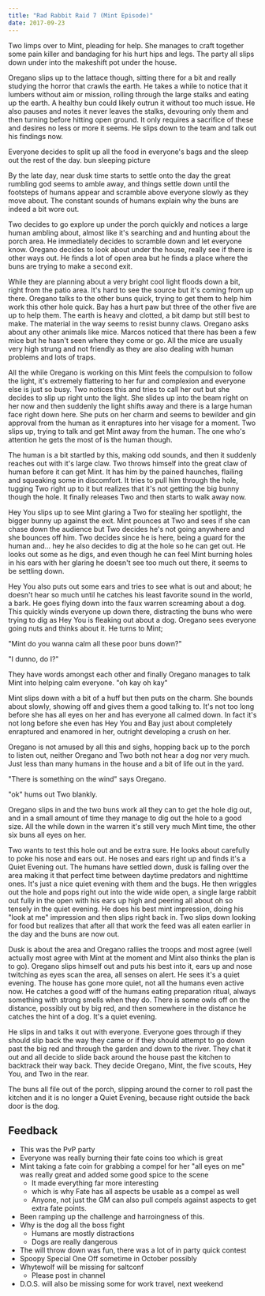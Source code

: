 ```yaml
---
title: "Rad Rabbit Raid 7 (Mint Episode)"
date: 2017-09-23
---
```


Two limps over to Mint, pleading for help. She manages to craft together some pain killer and bandaging for his hurt hips and legs. The party all slips down under into the makeshift pot under the house.

Oregano slips up to the lattace though, sitting there for a bit and really studying the horror that crawls the earth. He takes a while to notice that it lumbers without aim or mission, rolling through the large stalks and eating up the earth. A healthy bun could likely outrun it without too much issue. He also pauses and notes it never leaves the stalks, devouring only them and then turning before hitting open ground. It only requires a sacrifice of these and desires no less or more it seems. He slips down to the team and talk out his findings now.

Everyone decides to split up all the food in everyone's bags and the sleep out the rest of the day. bun sleeping picture

By the late day, near dusk time starts to settle onto the day the great rumbling god seems to amble away, and things settle down until the footsteps of humans appear and scramble above everyone slowly as they move about. The constant sounds of humans explain why the buns are indeed a bit wore out.

Two decides to go explore up under the porch quickly and notices a large human ambling about, almost like it's searching and and hunting about the porch area. He immediately decides to scramble down and let everyone know. Oregano decides to look about under the house, really see if there is other ways out. He finds a lot of open area but he finds a place where the buns are trying to make a second exit.

While they are planning about a very bright cool light floods down a bit, right from the patio area. It's hard to see the source but it's coming from up there. Oregano talks to the other buns quick, trying to get them to help him work this other hole quick. Bay has a hurt paw but three of the other five are up to help them. The earth is heavy and clotted, a bit damp but still best to make. The material in the way seems to resist bunny claws. Oregano asks about any other animals like mice. Marcos noticed that there has been a few mice but he hasn't seen where they come or go. All the mice are usually very high strung and not friendly as they are also dealing with human problems and lots of traps.

All the while Oregano is working on this Mint feels the compulsion to follow the light, it's extremely flattering to her fur and complexion and everyone else is just so busy. Two notices this and tries to call her out but she decides to slip up right unto the light. She slides up into the beam right on her now and then suddenly the light shifts away and there is a large human face right down here. She puts on her charm and seems to bewilder and gin approval from the human as it enraptures into her visage for a moment. Two slips up, trying to talk and get Mint away from the human. The one who's attention he gets the most of is the human though.

The human is a bit startled by this, making odd sounds, and then it suddenly reaches out with it's large claw. Two throws himself into the great claw of human before it can get Mint. It has him by the pained haunches, flailing and squeaking some in discomfort. It tries to pull him through the hole, tugging Two right up to it but realizes that it's not getting the big bunny though the hole. It finally releases Two and then starts to walk away now.

Hey You slips up to see Mint glaring a Two for stealing her spotlight, the bigger bunny up against the exit. Mint pounces at Two and sees if she can chase down the audience but Two decides he's not going anywhere and she bounces off him. Two decides since he is here, being a guard for the human and… hey he also decides to dig at the hole so he can get out. He looks out some as he digs, and even though he can feel Mint burning holes in his ears with her glaring he doesn't see too much out there, it seems to be settling down.

Hey You also puts out some ears and tries to see what is out and about; he doesn't hear so much until he catches his least favorite sound in the world, a bark. He goes flying down into the faux warren screaming about a dog. This quickly winds everyone up down there, distracting the buns who were trying to dig as Hey You is fleaking out about a dog. Oregano sees everyone going nuts and thinks about it. He turns to Mint;

"Mint do you wanna calm all these poor buns down?"

"I dunno, do I?"

They have words amongst each other and finally Oregano manages to talk Mint into helping calm everyone. "oh kay oh kay"

Mint slips down with a bit of a huff but then puts on the charm. She bounds about slowly, showing off and gives them a good talking to. It's not too long before she has all eyes on her and has everyone all calmed down. In fact it's not long before she even has Hey You and Bay just about completely enraptured and enamored in her, outright developing a crush on her.

Oregano is not amused by all this and sighs, hopping back up to the porch to listen out, neither Oregano and Two both not hear a dog nor very much. Just less than many humans in the house and a bit of life out in the yard.

"There is something on the wind" says Oregano.

"ok" hums out Two blankly.

Oregano slips in and the two buns work all they can to get the hole dig out, and in a small amount of time they manage to dig out the hole to a good size. All the while down in the warren it's still very much Mint time, the other six buns all eyes on her.

Two wants to test this hole out and be extra sure. He looks about carefully to poke his nose and ears out. He noses and ears right up and finds it's a Quiet Evening out. The humans have settled down, dusk is falling over the area making it that perfect time between daytime predators and nighttime ones. It's just a nice quiet evening with them and the bugs. He then wriggles out the hole and pops right out into the wide wide open, a single large rabbit out fully in the open with his ears up high and peering all about oh so tensely in the quiet evening. He does his best mint impression, doing his "look at me" impression and then slips right back in. Two slips down looking for food but realizes that after all that work the feed was all eaten earlier in the day and the buns are now out.

Dusk is about the area and Oregano rallies the troops and most agree (well actually most agree with Mint at the moment and Mint also thinks the plan is to go). Oregano slips himself out and puts his best into it, ears up and nose twitching as eyes scan the area, all senses on alert. He sees it's a quiet evening. The house has gone more quiet, not all the humans even active now. He catches a good wiff of the humans eating preparation ritual, always something with strong smells when they do. There is some owls off on the distance, possibly out by big red, and then somewhere in the distance he catches the hint of a dog. It's a quiet evening.

He slips in and talks it out with everyone. Everyone goes through if they should slip back the way they came or if they should attempt to go down past the big red and through the garden and down to the river. They chat it out and all decide to slide back around the house past the kitchen to backtrack their way back. They decide Oregano, Mint, the five scouts, Hey You, and Two in the rear.

The buns all file out of the porch, slipping around the corner to roll past the kitchen and it is no longer a Quiet Evening, because right outside the back door is the dog.

## Feedback

- This was the PvP party
- Everyone was really burning their fate coins too which is great
- Mint taking a fate coin for grabbing a compel for her "all eyes on me" was really great and added some good spice to the scene
  - It made everything far more interesting
  - which is why Fate has all aspects be usable as a compel as well
  - Anyone, not just the GM can also pull compels against aspects to get extra fate points.
- Been ramping up the challenge and harroingness of this.
- Why is the dog all the boss fight
  - Humans are mostly distractions
  - Dogs are really dangerous
- The will throw down was fun, there was a lot of in party quick contest
- Spoopy Special One Off sometime in October possibly
- Whytewolf will be missing for saltconf
  - Please post in channel
- D.O.S. will also be missing some for work travel, next weekend
